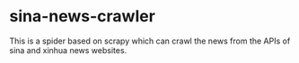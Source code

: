 # sina-news-crawler
This is a spider based on scrapy which can crawl the news from the APIs of sina and xinhua news websites.
